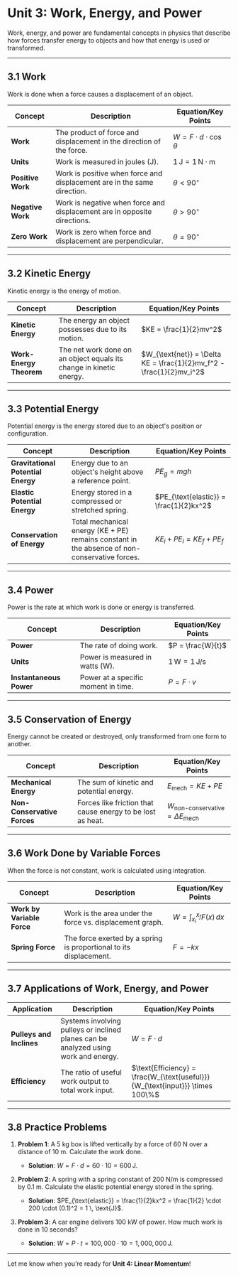 # Unit 3: Work, Energy, and Power

Work, energy, and power are fundamental concepts in physics that describe how forces transfer energy to objects and how that energy is used or transformed.

---

## 3.1 Work

Work is done when a force causes a displacement of an object.

| **Concept**               | **Description**                                                                 | **Equation/Key Points**                                                                 |
|--------------------------|---------------------------------------------------------------------------------|-----------------------------------------------------------------------------------------|
| **Work**                  | The product of force and displacement in the direction of the force.            | $W = F \cdot d \cdot \cos \theta$                                                      |
| **Units**                 | Work is measured in joules (J).                                                 | $1 \, \text{J} = 1 \, \text{N} \cdot \text{m}$                                         |
| **Positive Work**         | Work is positive when force and displacement are in the same direction.          | $\theta < 90^\circ$                                                                    |
| **Negative Work**         | Work is negative when force and displacement are in opposite directions.         | $\theta > 90^\circ$                                                                    |
| **Zero Work**             | Work is zero when force and displacement are perpendicular.                      | $\theta = 90^\circ$                                                                    |

---

## 3.2 Kinetic Energy

Kinetic energy is the energy of motion.

| **Concept**               | **Description**                                                                 | **Equation/Key Points**                                                                 |
|--------------------------|---------------------------------------------------------------------------------|-----------------------------------------------------------------------------------------|
| **Kinetic Energy**        | The energy an object possesses due to its motion.                               | $KE = \frac{1}{2}mv^2$                                                                  |
| **Work-Energy Theorem**   | The net work done on an object equals its change in kinetic energy.             | $W_{\text{net}} = \Delta KE = \frac{1}{2}mv_f^2 - \frac{1}{2}mv_i^2$                   |

---

## 3.3 Potential Energy

Potential energy is the energy stored due to an object's position or configuration.

| **Concept**               | **Description**                                                                 | **Equation/Key Points**                                                                 |
|--------------------------|---------------------------------------------------------------------------------|-----------------------------------------------------------------------------------------|
| **Gravitational Potential Energy** | Energy due to an object's height above a reference point.                     | $PE_g = mgh$                                                                           |
| **Elastic Potential Energy** | Energy stored in a compressed or stretched spring.                            | $PE_{\text{elastic}} = \frac{1}{2}kx^2$                                               |
| **Conservation of Energy** | Total mechanical energy (KE + PE) remains constant in the absence of non-conservative forces. | $KE_i + PE_i = KE_f + PE_f$                                                          |

---

## 3.4 Power

Power is the rate at which work is done or energy is transferred.

| **Concept**               | **Description**                                                                 | **Equation/Key Points**                                                                 |
|--------------------------|---------------------------------------------------------------------------------|-----------------------------------------------------------------------------------------|
| **Power**                 | The rate of doing work.                                                         | $P = \frac{W}{t}$                                                                      |
| **Units**                 | Power is measured in watts (W).                                                 | $1 \, \text{W} = 1 \, \text{J/s}$                                                      |
| **Instantaneous Power**   | Power at a specific moment in time.                                             | $P = F \cdot v$                                                                        |

---

## 3.5 Conservation of Energy

Energy cannot be created or destroyed, only transformed from one form to another.

| **Concept**               | **Description**                                                                 | **Equation/Key Points**                                                                 |
|--------------------------|---------------------------------------------------------------------------------|-----------------------------------------------------------------------------------------|
| **Mechanical Energy**     | The sum of kinetic and potential energy.                                        | $E_{\text{mech}} = KE + PE$                                                            |
| **Non-Conservative Forces** | Forces like friction that cause energy to be lost as heat.                     | $W_{\text{non-conservative}} = \Delta E_{\text{mech}}$                                 |

---

## 3.6 Work Done by Variable Forces

When the force is not constant, work is calculated using integration.

| **Concept**               | **Description**                                                                 | **Equation/Key Points**                                                                 |
|--------------------------|---------------------------------------------------------------------------------|-----------------------------------------------------------------------------------------|
| **Work by Variable Force** | Work is the area under the force vs. displacement graph.                       | $W = \int_{x_i}^{x_f} F(x) \, dx$                                                      |
| **Spring Force**          | The force exerted by a spring is proportional to its displacement.              | $F = -kx$                                                                              |

---

## 3.7 Applications of Work, Energy, and Power

| **Application**           | **Description**                                                                 | **Equation/Key Points**                                                                 |
|--------------------------|---------------------------------------------------------------------------------|-----------------------------------------------------------------------------------------|
| **Pulleys and Inclines**  | Systems involving pulleys or inclined planes can be analyzed using work and energy. | $W = F \cdot d$                                                                       |
| **Efficiency**            | The ratio of useful work output to total work input.                            | $\text{Efficiency} = \frac{W_{\text{useful}}}{W_{\text{input}}} \times 100\%$          |

---

## 3.8 Practice Problems

1. **Problem 1**: A 5 kg box is lifted vertically by a force of 60 N over a distance of 10 m. Calculate the work done.
   - **Solution**: $W = F \cdot d = 60 \cdot 10 = 600 \, \text{J}$.

2. **Problem 2**: A spring with a spring constant of 200 N/m is compressed by 0.1 m. Calculate the elastic potential energy stored in the spring.
   - **Solution**: $PE_{\text{elastic}} = \frac{1}{2}kx^2 = \frac{1}{2} \cdot 200 \cdot (0.1)^2 = 1 \, \text{J}$.

3. **Problem 3**: A car engine delivers 100 kW of power. How much work is done in 10 seconds?
   - **Solution**: $W = P \cdot t = 100,000 \cdot 10 = 1,000,000 \, \text{J}$.

---

Let me know when you’re ready for **Unit 4: Linear Momentum**!